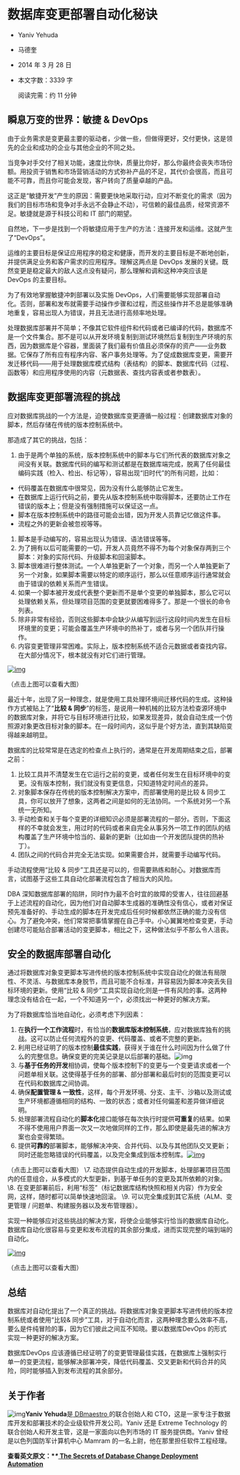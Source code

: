 # 数据库变更部署自动化秘诀



* Yaniv Yehuda





* 马德奎





* 2014 年 3 月 28 日

* 本文字数：3339 字

  

  阅读完需：约 11 分钟



## **瞬息万变的世界：敏捷 & DevOps**

由于业务需求是变更最主要的驱动者，少做一些，但做得更好，交付更快，这是领先的企业和成功的企业与其他企业的不同之处。

当竞争对手交付了相关功能，速度比你快，质量比你好，那么你最终会丧失市场份额。用投资于销售和市场营销活动的方式弥补产品的不足，其代价会很高，而且可能不可靠，而且你可能会发现，客户转向了质量卓越的产品。

这正是“敏捷开发”产生的原因：需要更快地采取行动，应对不断变化的需求（因为我们的目标市场和竞争对手永远不会静止不动），可信赖的最佳品质，经常资源不足。敏捷就是源于科技公司和 IT 部门的期望。

自然地，下一步是找到一个将敏捷应用于生产的方法：连接开发和运维。这就产生了“DevOps”。

运维的主要目标是保证应用程序的稳定和健康，而开发的主要目标是不断地创新，并提供满足业务和客户需求的应用程序。理解这两点是 DevOps 发展的关键。既然变更是稳定最大的敌人这点没有疑问，那么理解和调和这种冲突应该是 DevOps 的主要目标。

为了有效地掌握敏捷冲刺部署以及实施 DevOps，人们需要能够实现部署自动化。否则，部署和发布就需要手动操作步骤和过程，而这些操作并不总是能够准确地重复，容易出现人为错误，并且无法进行高频率地处理。

处理数据库部署并不简单；不像其它软件组件和代码或者已编译的代码，数据库不是一个文件集合。那不是可以从开发环境复制到测试环境然后复制到生产环境的东西，因为数据库是个容器，里面装了我们最有价值且必须保存的资产——业务数据。它保存了所有应有程序内容、客户事务处理等。为了促成数据库变更，需要开发迁移代码——用于处理数据库模式结构（表结构）的脚本、数据库代码（过程、函数等）和应用程序使用的内容（元数据表、查找内容表或者参数表）。

## **数据库变更部署流程的挑战**

应对数据库挑战的一个方法是，迫使数据库变更遵循一般过程：创建数据库对象的脚本，然后存储在传统的版本控制系统中。

那造成了其它的挑战，包括：

1. 由于是两个单独的系统，版本控制系统中的脚本与它们所代表的数据库对象之间没有关联。数据库代码的编写和测试都是在数据库端完成，脱离了任何最佳编码实践（检入、检出、标记等），容易出现“旧时代”的所有问题，比如：

* 代码覆盖在数据库中很常见，因为没有什么能够防止它发生。
* 在数据库上运行代码之前，要先从版本控制系统中取得脚本，还要防止工作在错误的版本上；但是没有强制措施可以保证这一点。
* 脚本在版本控制系统中的路径可能会出错，因为开发人员靠记忆做这件事。
* 流程之外的更新会被忽视等等。

1. 脚本是手动编写的，容易出现认为错误、语法错误等等。
2. 为了拥有以后可能需要的一切，开发人员竟然不得不为每个对象保存两到三个脚本：对象的实际代码、升级脚本和回滚脚本。
3. 脚本很难进行整体测试。一个人单独更新了一个对象，而另一个人单独更新了另一个对象，如果脚本需要以特定的顺序运行，那么以任意顺序运行通常就会由于错误的依赖关系而产生错误。
4. 如果一个脚本被开发成代表整个更新而不是单个变更的单独脚本，那么它可以处理依赖关系，但处理项目范围的变更就要困难得多了。那是一个很长的命令列表。
5. 除非非常有经验，否则这些脚本中会缺少从编写到运行这段时间内发生在目标环境里的变更；可能会覆盖生产环境中的热补丁，或者与另一个团队并行操作。
6. 内容变更管理非常困难。实际上，版本控制系统不适合元数据或者查找内容。在大部分情况下，根本就没有对它们进行管理。

[![img](https://static001.infoq.cn/resource/image/f4/29/f45e5d055188f7d2627de7a140d90129.jpg)](https://www.infoq.cn/mag4media/repositories/fs/articles/Database-Change-Deployment-Automation/zh/resources/0310020.jpg)

（点击上图可以查看大图）

最近十年，出现了另一种理念，就是使用工具处理环境间迁移代码的生成。这种操作方式被贴上了“**比较 & 同步**”的标签，是说用一种机械的比较方法检查源环境中的数据库对象，并将它与目标环境进行比较，如果发现差异，就会自动生成一个仿照源对象更改目标对象的脚本。在一段时间内，这似乎是个好方法，直到其缺陷变得越来越明显。

数据库的比较常常是在选定的检查点上执行的，通常是在开发周期结束之后，部署之前：

1. 比较工具并不清楚发生在它运行之前的变更，或者任何发生在目标环境中的变更。没有版本控制，我们就没有变更信息，只知道特定时间点的差异。
2. 对象脚本保存在传统的版本控制解决方案中，而部署使用的是比较 & 同步工具，你可以放开了想象，这两者之间是如何的无法协同。一个系统对另一个系统一无所知。
3. 手动检查和关于每个变更的详细知识必须是部署流程的一部分。否则，下面这样的不幸就会发生，用过时的代码或者来自完全从事另外一项工作的团队的结构覆盖了生产环境中恰当的、最新的更新（比如由一个开发团队提供的热补丁）。
4. 团队之间的代码合并完全无法实现。如果需要合并，就需要手动编写代码。

手动流程使用“比较 & 同步”工具还是可以的，但需要熟练和耐心。对数据库而言，试图基于这些工具自动化部署流程包含了相当大的风险。

DBA 深知数据库部署的陷阱，同时作为最不合时宜的故障的受害人，往往回避基于上述流程的自动化，因为他们对自动脚本生成器的准确性没有信心，或者对保证预先准备好的、手动生成的脚本在开发完成后任何时候都依然正确的能力没有信心。为了避免冲突，他们常常把事情掌握在自己手中。小心翼翼地检查变更，手动创建尽可能贴合部署活动的变更脚本，相比之下，这种做法似乎不那么令人沮丧。

## **安全的数据库部署自动化**

通过将数据库对象变更脚本写进传统的版本控制系统中实现自动化的做法有局限性、不灵活、与数据库本身脱节，而且可能不合标准，并容易因为脚本冲突丢失目标环境的更新。使用“比较 & 同步”工具实现自动化则是一件有风险的事。这两种理念没有结合在一起，一个不知道另一个，必须找出一种更好的解决方案。

为了将数据库恰当地自动化，必须考虑下列因素：

1. 在**执行一个工作流程**时，有恰当的**数据库版本控制系统**，应对数据库独有的挑战。这可以防止任何流程外的变更、代码覆盖、或者不完整的更新。
2. 利用已经证明了的版本控制**最佳实践**，获得关于谁在什么时间因为什么做了什么的完整信息。确保变更的完美记录是以后部署的基础。![img](https://static001.infoq.cn/resource/image/98/e2/98ac46b3c9ade96cac4b98dfd1132de2.jpg)
3. 与**基于任务的开发**相协调，使每个版本控制下的变更与一个变更请求或者一个问题单相关联。这使得基于任务的部署、部分部署和最后时刻的范围变更可以在代码和数据库之间协调。
4. 确保**配置管理 & 一致性**，这样，每个开发环境、分支、主干、沙箱以及测试或生产环境都遵循相同的结构、一致的状态；或者对任何偏差和差异做详细说明。
5. 处理部署流程自动化的**脚本化**接口能够在每次执行时提供**可重复**的结果。如果不得不使用用户界面一次又一次地做同样的工作，那么即使是最先进的解决方案也会变得繁琐。
6. 提供**可靠的**部署脚本，能够解决冲突、合并代码、以及与其他团队交叉更新；同时还能忽略错误的代码覆盖，以及完全集成到版本控制库。[![img](https://static001.infoq.cn/resource/image/8a/f0/8abdf07eaf29da5226d17f08bc4518f0.jpg)](https://www.infoq.cn/mag4media/repositories/fs/articles/Database-Change-Deployment-Automation/zh/resources/0310022.jpg)

（点击上图可以查看大图）
\7. 动态提供自动生成的开发脚本，处理部署项目范围内的任意组合，从多模式的大型更新，到基于单任务的变更及其所依赖的对象。
\8. 在变更部署前后，利用“标签”（标记数据库结构快照和相关内容）作为安全网，这样，随时都可以简单快速地回滚。
\9. 可以完全集成到其它系统（ALM、变更管理 / 问题单、构建服务器以及发布管理器）。

实现一种能够应对这些挑战的解决方案，将使企业能够实行恰当的数据库自动化。数据库自动化很容易与变更和发布流程的其余部分集成，进而实现完整的端到端的自动化。

[![img](https://static001.infoq.cn/resource/image/b1/5b/b1fea7648c1f86954ce18e49901d0c5b.jpg)](https://www.infoq.cn/mag4media/repositories/fs/articles/Database-Change-Deployment-Automation/zh/resources/0310023.jpg)

（点击上图可以查看大图）

## **总结**

数据库对自动化提出了一个真正的挑战。将数据库对象变更脚本写进传统的版本控制系统或者使用“比较& 同步”工具，对于自动化而言，这两种理念要么效率不高，要么是件纯冒险的事，因为它们彼此之间互不知晓。要以数据库DevOps 的形式实现一种更好的解决方案。

数据库DevOps 应该遵循已经证明了的变更管理最佳实践，在数据库上强制实行单一的变更流程，能够解决部署冲突，降低代码覆盖、交叉更新和代码合并的风险，同时能够插入到发布流程的其余部分。

## **关于作者**

![img](https://static001.infoq.cn/resource/image/6f/49/6fd485a6df4f45283b84818dcd591b49.png)**Yaniv Yehuda**是[ DBmaestro ](http://www.dbmaestro.com/)的联合创始人和 CTO，这是一家专注于数据库开发和部署技术的企业级软件开发公司。Yaniv 还是 Extreme Technology 的联合创始人和开发主管，这是一家面向以色列市场的 IT 服务提供商。Yaniv 曾经是以色列国防军计算机中心 Mamram 的一名上尉，他在那里担任软件工程经理。

**查看英文原文：\**\**[ The Secrets of Database Change Deployment Automation](http://www.infoq.com/articles/Database-Change-Deployment-Automation)**